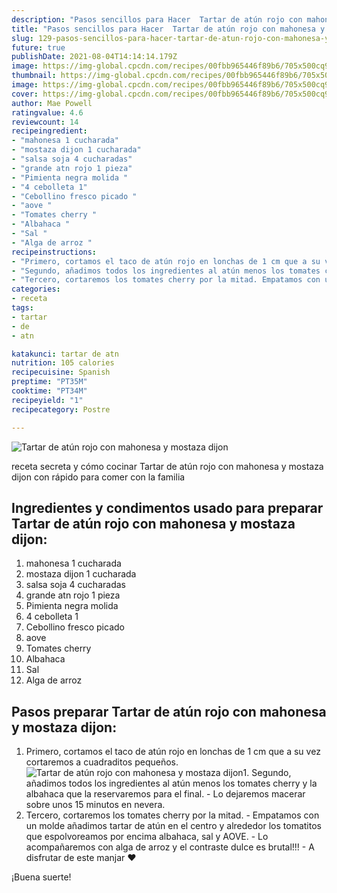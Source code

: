 ```yaml
---
description: "Pasos sencillos para Hacer  Tartar de atún rojo con mahonesa y mostaza dijon"
title: "Pasos sencillos para Hacer  Tartar de atún rojo con mahonesa y mostaza dijon"
slug: 129-pasos-sencillos-para-hacer-tartar-de-atun-rojo-con-mahonesa-y-mostaza-dijon
future: true
publishDate: 2021-08-04T14:14:14.179Z
image: https://img-global.cpcdn.com/recipes/00fbb965446f89b6/705x500cq90/tartar-de-atun-rojo-con-mahonesa-y-mostaza-dijon-foto-principal.jpg
thumbnail: https://img-global.cpcdn.com/recipes/00fbb965446f89b6/705x500cq90/tartar-de-atun-rojo-con-mahonesa-y-mostaza-dijon-foto-principal.jpg
image: https://img-global.cpcdn.com/recipes/00fbb965446f89b6/705x500cq90/tartar-de-atun-rojo-con-mahonesa-y-mostaza-dijon-foto-principal.jpg
cover: https://img-global.cpcdn.com/recipes/00fbb965446f89b6/705x500cq90/tartar-de-atun-rojo-con-mahonesa-y-mostaza-dijon-foto-principal.jpg
author: Mae Powell
ratingvalue: 4.6
reviewcount: 14
recipeingredient:
- "mahonesa 1 cucharada"
- "mostaza dijon 1 cucharada"
- "salsa soja 4 cucharadas"
- "grande atn rojo 1 pieza"
- "Pimienta negra molida "
- "4 cebolleta 1"
- "Cebollino fresco picado "
- "aove "
- "Tomates cherry "
- "Albahaca "
- "Sal "
- "Alga de arroz "
recipeinstructions:
- "Primero, cortamos el taco de atún rojo en lonchas de 1 cm que a su vez cortaremos a cuadraditos pequeños."
- "Segundo, añadimos todos los ingredientes al atún menos los tomates cherry y la albahaca que la reservaremos para el final.  Lo dejaremos macerar sobre unos 15 minutos en nevera."
- "Tercero, cortaremos los tomates cherry por la mitad. Empatamos con un molde añadimos tartar de atún en el centro y alrededor los tomatitos que espolvoreamos por encima albahaca, sal y AOVE.  Lo acompañaremos con alga de arroz y el contraste dulce es brutal!!! A disfrutar de este manjar ❤"
categories:
- receta
tags:
- tartar
- de
- atn

katakunci: tartar de atn 
nutrition: 105 calories
recipecuisine: Spanish
preptime: "PT35M"
cooktime: "PT34M"
recipeyield: "1"
recipecategory: Postre

---
```



![Tartar de atún rojo con mahonesa y mostaza dijon](https://img-global.cpcdn.com/recipes/00fbb965446f89b6/705x500cq90/tartar-de-atun-rojo-con-mahonesa-y-mostaza-dijon-foto-principal.jpg)

receta secreta y cómo cocinar Tartar de atún rojo con mahonesa y mostaza dijon con rápido para comer con la familia

<!--inarticleads1-->

## Ingredientes y condimentos usado para preparar Tartar de atún rojo con mahonesa y mostaza dijon:

1. mahonesa 1 cucharada
1. mostaza dijon 1 cucharada
1. salsa soja 4 cucharadas
1. grande atn rojo 1 pieza
1. Pimienta negra molida 
1. 4 cebolleta 1
1. Cebollino fresco picado 
1. aove 
1. Tomates cherry 
1. Albahaca 
1. Sal 
1. Alga de arroz 



<!--inarticleads2-->

## Pasos preparar Tartar de atún rojo con mahonesa y mostaza dijon:

1. Primero, cortamos el taco de atún rojo en lonchas de 1 cm que a su vez cortaremos a cuadraditos pequeños.
<img src="https://img-global.cpcdn.com/steps/bc72cdc7361d6099/160x128cq70/foto-del-paso-1-de-la-receta-tartar-de-atun-rojo-con-mahonesa-y-mostaza-dijon.jpg" alt="Tartar de atún rojo con mahonesa y mostaza dijon">1. Segundo, añadimos todos los ingredientes al atún menos los tomates cherry y la albahaca que la reservaremos para el final.  - Lo dejaremos macerar sobre unos 15 minutos en nevera.
1. Tercero, cortaremos los tomates cherry por la mitad. - Empatamos con un molde añadimos tartar de atún en el centro y alrededor los tomatitos que espolvoreamos por encima albahaca, sal y AOVE.  - Lo acompañaremos con alga de arroz y el contraste dulce es brutal!!! - A disfrutar de este manjar ❤



¡Buena suerte!

